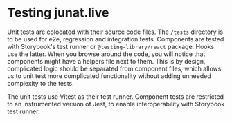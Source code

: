 # Testing junat.live

Unit tests are colocated with their source code files. The `/tests` directory is to be used for e2e, regression and integration tests.
Components are tested with Storybook's test runner or `@testing-library/react` package. Hooks use the latter. When you browse around the code,
you will notice that components might have a helpers file next to them. This is by design, complicated logic should be separated from component files, 
which allows us to unit test more complicated functionality without adding unneeded complexity to the tests. 

The unit tests use Vitest as their test runner. Component tests are restricted to an instrumented version of Jest, to enable interoperability with Storybook test runner.
